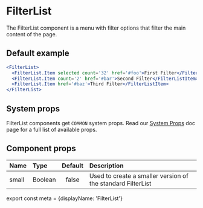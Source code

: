 # FilterList

The FilterList component is a menu with filter options that filter the main content of the page.

## Default example

```.jsx
<FilterList>
  <FilterList.Item selected count='32' href='#foo'>First Filter</FilterListItem>
  <FilterList.Item count='2' href='#bar'>Second Filter</FilterListItem>
  <FilterList.Item href='#baz'>Third Filter</FilterListItem>
</FilterList>
```

## System props

FilterList components get `COMMON` system props. Read our [System Props](/components/docs/system-props) doc page for a full list of available props.

## Component props

| Name | Type | Default | Description |
| :- | :- | :-: | :- |
| small | Boolean | false | Used to create a smaller version of the standard FilterList|

export const meta = {displayName: 'FilterList'}
